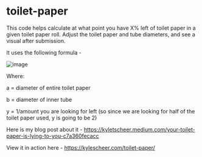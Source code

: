 # toilet-paper
This code helps calculate at what point you have X% left of toilet paper in a given toilet paper roll. Adjust the toilet paper and tube diameters, and see a visual after submission.

It uses the following formula - 

![image](https://github.com/kyletscheer/toilet-paper/assets/9285319/dae6a658-2a77-4274-b4ff-4cd0cb1f2625)


Where:

a = diameter of entire toilet paper

b = diameter of inner tube

y = 1/amount you are looking for left (so since we are looking for half of the toilet paper used, y is going to be 2)

Here is my blog post about it - https://kyletscheer.medium.com/your-toilet-paper-is-lying-to-you-c7a360fecacc

View it in action here - https://kylescheer.com/toilet-paper/
